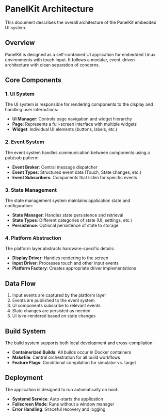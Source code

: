 # PanelKit Architecture

This document describes the overall architecture of the PanelKit embedded UI system.

## Overview

PanelKit is designed as a self-contained UI application for embedded Linux environments with touch input. It follows a modular, event-driven architecture with clean separation of concerns.

## Core Components

### 1. UI System

The UI system is responsible for rendering components to the display and handling user interactions:

- **UI Manager**: Controls page navigation and widget hierarchy
- **Page**: Represents a full-screen interface with multiple widgets
- **Widget**: Individual UI elements (buttons, labels, etc.)

### 2. Event System

The event system handles communication between components using a pub/sub pattern:

- **Event Broker**: Central message dispatcher
- **Event Types**: Structured event data (Touch, State changes, etc.)
- **Event Subscribers**: Components that listen for specific events

### 3. State Management

The state management system maintains application state and configuration:

- **State Manager**: Handles state persistence and retrieval
- **State Types**: Different categories of state (UI, settings, etc.)
- **Persistence**: Optional persistence of state to storage

### 4. Platform Abstraction

The platform layer abstracts hardware-specific details:

- **Display Driver**: Handles rendering to the screen
- **Input Driver**: Processes touch and other input events
- **Platform Factory**: Creates appropriate driver implementations

## Data Flow

1. Input events are captured by the platform layer
2. Events are published to the event system
3. UI components subscribe to relevant events
4. State changes are persisted as needed
5. UI is re-rendered based on state changes

## Build System

The build system supports both local development and cross-compilation:

- **Containerized Builds**: All builds occur in Docker containers
- **Makefile**: Central orchestration for all build workflows
- **Feature Flags**: Conditional compilation for simulator vs. target

## Deployment

The application is designed to run automatically on boot:

- **Systemd Service**: Auto-starts the application
- **Fullscreen Mode**: Runs without a window manager
- **Error Handling**: Graceful recovery and logging